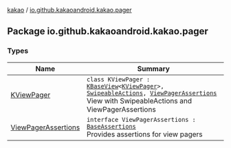 [kakao](../index.md) / [io.github.kakaoandroid.kakao.pager](./index.md)

## Package io.github.kakaoandroid.kakao.pager

### Types

| Name | Summary |
|---|---|
| [KViewPager](-k-view-pager/index.md) | `class KViewPager : `[`KBaseView`](../io.github.kakaoandroid.kakao.common.views/-k-base-view/index.md)`<`[`KViewPager`](-k-view-pager/index.md)`>, `[`SwipeableActions`](../io.github.kakaoandroid.kakao.common.actions/-swipeable-actions/index.md)`, `[`ViewPagerAssertions`](-view-pager-assertions/index.md)<br>View with SwipeableActions and ViewPagerAssertions |
| [ViewPagerAssertions](-view-pager-assertions/index.md) | `interface ViewPagerAssertions : `[`BaseAssertions`](../io.github.kakaoandroid.kakao.common.assertions/-base-assertions/index.md)<br>Provides assertions for view pagers |
